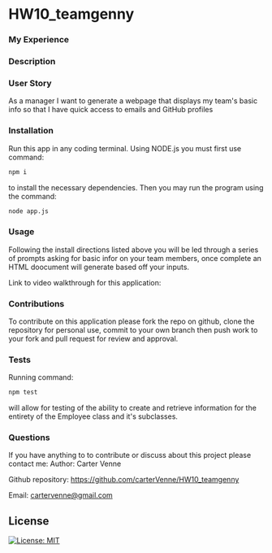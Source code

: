 # HW10_teamgenny
### My Experience

### Description

### User Story
As a manager
I want to generate a webpage that displays my team's basic info
so that I have quick access to emails and GitHub profiles

### Installation
Run this app in any coding terminal. Using NODE.js you must first use command:
```bash
npm i
```
to install the necessary dependencies. Then you may run the program using the command:
```bash
node app.js
```

### Usage
Following the install directions listed above you will be led through a series of prompts asking for basic infor on your team members, once complete an HTML doocument will generate based off your inputs.

Link to video walkthrough for this application:

### Contributions
To contribute on this application please fork the repo on github, clone the repository for personal use, commit to your own branch then push work to your fork and pull request for review and approval.

### Tests
Running command:
```bash
npm test
```
will allow for testing of the ability to create and retrieve information for the entirety of the Employee class and it's subclasses.

### Questions
If you have anything to to contribute or discuss about this project please contact me:
Author: Carter Venne

Github repository: https://github.com/carterVenne/HW10_teamgenny

Email: cartervenne@gmail.com

## License
 [![License: MIT](https://img.shields.io/badge/License-MIT-yellow.svg)](https://opensource.org/licenses/MIT)
